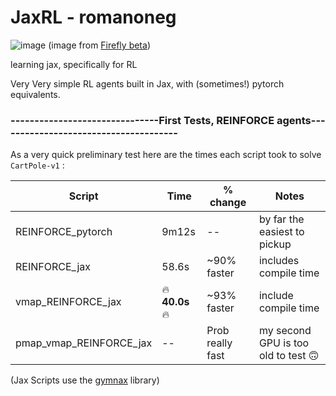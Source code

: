 # JaxRL - romanoneg

![image](https://github.com/romanoneg/JaxRL/assets/43445765/3a41737e-4be5-4576-83b6-7ea76e25dd60)
(image from [Firefly beta](https://www.adobe.com/sensei/generative-ai/firefly.html))

learning jax, specifically for RL

Very Very simple RL agents built in Jax, with (sometimes!) pytorch equivalents.

### -------------------------------First Tests, REINFORCE agents--------------------------------------

As a very quick preliminary test here are the times each script took to solve `CartPole-v1` :

| Script        | Time     | % change | Notes |
|--------------|-----------|------------|-----------|
| REINFORCE_pytorch      | 9m12s   | -- | by far the easiest to pickup        |
| REINFORCE_jax          | 58.6s  | ~90% faster | includes compile time       |
| vmap_REINFORCE_jax     | 🔥**40.0s**🔥 | ~93% faster | include compile time       |
| pmap_vmap_REINFORCE_jax| --            | Prob really fast| my second GPU is too old to test 🙃  |

(Jax Scripts use the [gymnax](https://github.com/RobertTLange/gymnax) library)
